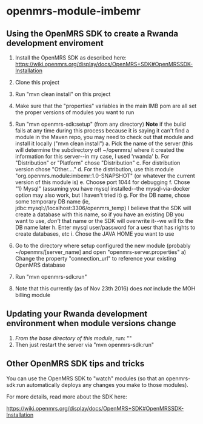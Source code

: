 openmrs-module-imbemr
===================================

Using the OpenMRS SDK to create a Rwanda development enviroment
---------------------------------------------------------------

1. Install the OpenMRS SDK as described here: https://wiki.openmrs.org/display/docs/OpenMRS+SDK#OpenMRSSDK-Installation
2. Clone this project
3. Run "mvn clean install" on this project
4. Make sure that the "properties" variables in the main IMB pom are all set the proper versions of modules you want to run
5. Run "mvn openmrs-sdk:setup" (from any directory)
    **Note** if the build fails at any time during this process because it is saying it can't find a module in the Maven repo, you may need
    to check out that module and install it locally ("mvn clean install")
    a. Pick the name of the server (this will determine the subdirectory off ~/openmrs/ where it created the information for this server--in my case, I used 'rwanda'
    b. For "Distribution" or "Platform" chose "Distribution"
    c. For distribution version chose "Other...."
    d. For the distribution, use this module "org.openmrs.module:imbemr:1.0-SNAPSHOT" (or whatever the current version of this module is)
    e. Choose port 1044 for debugging
    f. Chose "1) Mysql" (assuming you have mysql installed--the mysql-via-docker option may also work, but I haven't tried it)
    g. For the DB name, chose some temporary DB name (ie, jdbc:mysql://localhost:3306/openmrs_temp)
        I believe that the SDK will create a database with this name, so if you have an existing DB you want to use, *don't* 
        that name or the SDK will overwrite it--we will fix the DB name later
    h. Enter mysql user/password for a uesr that has rights to create databases, etc
    i. Chose the JAVA HOME you want to use        
    
5. Go to the directory where setup configured the new module (probably ~/openmrs/[server_name] and open "openmrs-server.properties"
    a) Change the property "connection_url" to reference your existing OpenMRS database
6. Run "mvn openmrs-sdk:run"   
7. Note that this currently (as of Nov 23th 2016) does *not* include the MOH billing module


Updating your Rwanda development environment when module versions change
------------------------------------------------------------------------

1. *From the base directory of this module*, run: ""
2. Then just restart the server via "mvn openmrs-sdk:run"


Other OpenMRS SDK tips and tricks
---------------------------------

You can use the OpenMRS SDK to "watch" modules (so that an openmrs-sdk:run automatically deploys any changes you make to those modules).  


For more details, read more about the SDK here:

https://wiki.openmrs.org/display/docs/OpenMRS+SDK#OpenMRSSDK-Installation